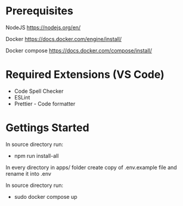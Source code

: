 # Prerequisites

NodeJS https://nodejs.org/en/

Docker https://docs.docker.com/engine/install/

Docker compose https://docs.docker.com/compose/install/


# Required Extensions (VS Code)

- Code Spell Checker
- ESLint
- Prettier - Code formatter


# Gettings Started

In source directory run:
- npm run install-all

In every directory in apps/ folder create copy of .env.example file and rename it into .env

In source directory run:
- sudo docker compose up
